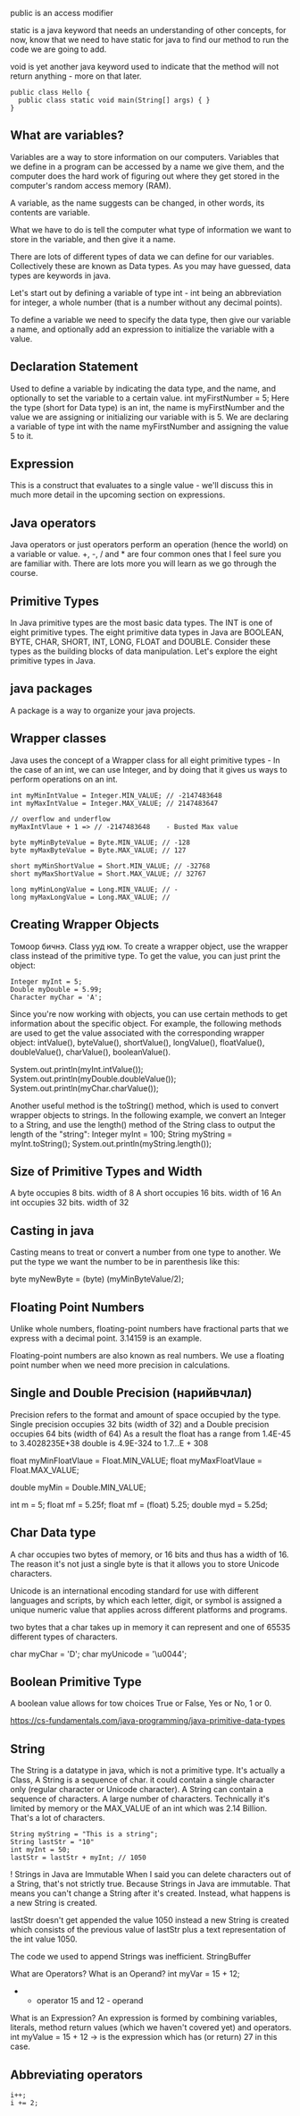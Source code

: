 public is an access modifier

static is a java keyword that needs an understanding of other concepts, for now, know that we need to have static for java to find our method to run the code we are going to add.

void is yet another java keyword used to indicate that the method will not return anything - more on that later.

```
public class Hello { 
  public class static void main(String[] args) { } 
}
```

What are variables?
-------------------
Variables are a way to store information on our computers. Variables that we define in a program can be accessed by a name we give them, and the computer does the hard work of figuring out where they get stored in the computer's random access memory (RAM).

A variable, as the name suggests can be changed, in other words, its contents are variable.

What we have to do is tell the computer what type of information we want to store in the variable, and then give it a name.

There are lots of different types of data we can define for our variables. Collectively these are known as Data types. As you may have guessed, data types are keywords in java.

Let's start out by defining a variable of type int - int being an abbreviation for integer, a whole number (that is a number without any decimal points).

To define a variable we need to specify the data type, then give our variable a name, and optionally add an expression to initialize the variable with a value.

Declaration Statement
---------------------
Used to define a variable by indicating the data type, and the name, and optionally to set the variable to a certain value.
int myFirstNumber = 5;
Here the type (short for Data type) is an int, the name is myFirstNumber and the value we are assigning or initializing our variable with is 5. We are declaring a variable of type int with the name myFirstNumber and assigning the value 5 to it.

Expression
----------
This is a construct that evaluates to a single value - we'll discuss this in much more detail in the upcoming section on expressions.

Java operators
--------------
Java operators or just operators perform an operation (hence the world) on a variable or value. +, -, / and * are four common ones that I feel sure you are familiar with.
There are lots more you will learn as we go through the course.

Primitive Types
---------------
In Java primitive types are the most basic data types. The INT is one of eight primitive types.
The eight primitive data types in Java are BOOLEAN, BYTE, CHAR, SHORT, INT, LONG, FLOAT and DOUBLE. Consider these types as the building blocks of data manipulation. Let's explore the eight primitive types in Java.

java packages
-------------
A package is a way to organize your java projects.

Wrapper classes
---------------
Java uses the concept of a Wrapper class for all eight primitive types - In the case of an int, we can use Integer, and by doing that it gives us ways to perform operations on an int.
```
int myMinIntValue = Integer.MIN_VALUE; // -2147483648
int myMaxIntValue = Integer.MAX_VALUE; // 2147483647

// overflow and underflow
myMaxIntVlaue + 1 => // -2147483648    - Busted Max value

byte myMinByteValue = Byte.MIN_VALUE; // -128
byte myMaxByteValue = Byte.MAX_VALUE; // 127

short myMinShortValue = Short.MIN_VALUE; // -32768
short myMaxShortValue = Short.MAX_VALUE; // 32767

long myMinLongValue = Long.MIN_VALUE; // -
long myMaxLongValue = Long.MAX_VALUE; //
```

Creating Wrapper Objects
------------------------
Томоор бичнэ. Class ууд юм.
To create a wrapper object, use the wrapper class instead of the primitive type. To get the value, you can just print the object:
```
Integer myInt = 5;
Double myDouble = 5.99;
Character myChar = 'A';
```

Since you're now working with objects, you can use certain methods to get information about the specific object.
For example, the following methods are used to get the value associated with the corresponding wrapper object: intValue(), byteValue(), shortValue(), longValue(), floatValue(), doubleValue(), charValue(), booleanValue().

System.out.println(myInt.intValue());
System.out.println(myDouble.doubleValue());
System.out.println(myChar.charValue());

Another useful method is the toString() method, which is used to convert wrapper objects to strings.
In the following example, we convert an Integer to a String, and use the length() method of the String class to output the length of the "string":
Integer myInt = 100;
String myString = myInt.toString();
System.out.println(myString.length());

Size of Primitive Types and Width
---------------------------------
A byte occupies 8 bits. width of 8
A short occupies 16 bits. width of 16
An int occupies 32 bits. width of 32

Casting in java
---------------
Casting means to treat or convert a number from one type to another. We put the type we want the number to be in parenthesis like this:

byte myNewByte = (byte) (myMinByteValue/2);

Floating Point Numbers
----------------------
Unlike whole numbers, floating-point numbers have fractional parts that we express with a decimal point. 3.14159 is an example.

Floating-point numbers are also known as real numbers. We use a floating point number when we need more precision in calculations.

Single and Double Precision (нарийвчлал)
----------------------------------------
Precision refers to the format and amount of space occupied by the type. Single precision occupies 32 bits (width of 32) and a Double precision occupies 64 bits (width of 64)
As a result the float has a range from 1.4E-45 to 3.4028235E+38
double is 4.9E-324 to 1.7...E + 308

float myMinFloatVlaue = Float.MIN_VALUE;
float myMaxFloatVlaue = Float.MAX_VALUE;

double myMin = Double.MIN_VALUE;

int m = 5;
float mf = 5.25f;
float mf = (float) 5.25;
double myd = 5.25d;

Char Data type
--------------
A char occupies two bytes of memory, or 16 bits and thus has a width of 16. The reason it's not just a single byte is that it allows you to store Unicode characters.

Unicode is an international encoding standard for use with different languages and scripts, by which each letter, digit, or symbol is assigned a unique numeric value that applies across different platforms and programs.

two bytes that a char takes up in memory it can represent and one of 65535 different types of characters.

char myChar = 'D';
char myUnicode = '\u0044';

Boolean Primitive Type
----------------------
A boolean value allows for tow choices True or False, Yes or No, 1 or 0. 

https://cs-fundamentals.com/java-programming/java-primitive-data-types

String
------
The String is a datatype in java, which is not a primitive type. It's actually a Class, 
A String is a sequence of char. it could contain a single character only (regular character or Unicode character).
A String can contain a sequence of characters. A large number of characters. Technically it's limited by memory or the MAX_VALUE of an int which was 2.14 Billion. That's a lot of characters.

```
String myString = "This is a string";
String lastStr = "10"
int myInt = 50;
lastStr = lastStr + myInt; // 1050
```

! Strings in Java are Immutable
When I said you can delete characters out of a String, that's not strictly true. Because Strings in Java are immutable. That means you can't change a String after it's created. Instead, what happens is a new String is created.

lastStr doesn't get appended the value 1050 instead a new String is created which consists of the previous value of lastStr plus a text representation of the int value 1050.

The code we used to append Strings was inefficient.
StringBuffer


What are Operators?
What is an Operand? 
int myVar = 15 + 12;
+ - operator
15 and 12 - operand

What is an Expression? 
An expression is formed by combining variables, literals, method return values (which we haven't covered yet) and operators.
int myValue = 15 + 12 -> is the expression which has (or return) 27 in this case.

Abbreviating operators
----------------------
```
i++;
i += 2;
```